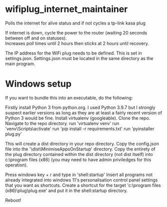 # wifiplug_internet_maintainer
Polls the internet for alive status and if not cycles a tp-link kasa plug

If internet is down, cycle the power to the router (waiting 20 seconds between off and on statuses).  
Increases poll times until 2 hours then sticks at 2 hours until recovery.

The IP address for the WiFi plug needs to be defined.  This is set in settings.json.  Settings.json must be located in the same directory as the main program.

# Windows setup
If you want to bundle this into an executable, do the following:

Firstly install Python 3 from python.org. I used Python 3.9.7 but I strongly suspect earlier versions as long as they are at least a fairly recent version of Python 3 would be fine. Install virtualenv (googleable). Clone the repo. Navigate to the repo directory. run 'virtualenv venv' run 'venv\Scripts\activate' run 'pip install -r requirements.txt' run 'pyinstaller plug.py'

This will create a dist directory in your repo directory. Copy the config.json file into the '\dist\MinimiseAppsOnStartup' directory. Copy the entirety of the plug directory contained within the dist directory (not dist itself) into c:\program files (x86) (you may need to have admin priviledges for this operation).

Press windows key + r and type in 'shell:startup' Insert all programs not already integrated into windows 11's personalisation control panel settings that you want as shortcuts. Create a shortcut for the target 'c:\program files (x86)\plug\plug.exe' and put it in the shell:startup directory.

Reboot!
